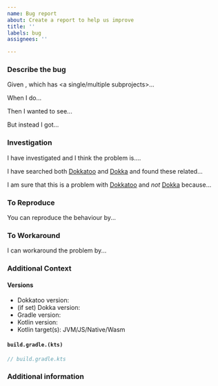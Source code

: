 ```yaml
---
name: Bug report
about: Create a report to help us improve
title: ''
labels: bug
assignees: ''

---
```


### Describe the bug

<!-- A clear and concise description of what the bug is. -->

Given <description of my Kotlin Gradle project>, which has <a single/multiple subprojects>...

When I do...

Then I wanted to see...

But instead I got...

### Investigation

I have investigated and I think the problem is....

I have searched both [Dokkatoo](https://github.com/search?q=repo%3Aadamko-dev%2Fdokkatoo) and [Dokka](https://github.com/search?q=repo%3AKotlin%2FDokka&type=code) and found these related...

I am sure that this is a problem with [Dokkatoo](https://github.com/adamko-dev/dokkatoo/) and *not* [Dokka](https://github.com/Kotlin/dokka) because...

### To Reproduce

You can reproduce the behaviour by...

### To Workaround

I can workaround the problem by...

### Additional Context

<!-- If applicable, add screenshots to help explain your problem - but no screenshots of code! -->

#### Versions

* Dokkatoo version: 
* (if set) Dokka version: 
* Gradle version: 
* Kotlin version:  
* Kotlin target(s):  JVM/JS/Native/Wasm

#### `build.gradle.(kts)`

```kotlin
// build.gradle.kts
```

<!-- If you have a multi-module Gradle project, please run  -->
<!--       ./gradlew projects -q                                                -->
<!-- and include the output in a code block                         -->

### Additional information

<!-- Add any other information about the problem here. -->
